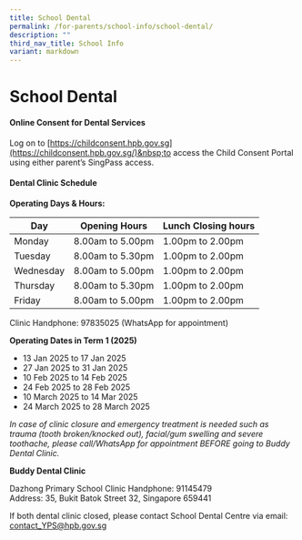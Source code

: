 ```yaml
---
title: School Dental
permalink: /for-parents/school-info/school-dental/
description: ""
third_nav_title: School Info
variant: markdown
---
```

# School Dental

#### Online Consent for Dental Services

Log on to&nbsp;[https://childconsent.hpb.gov.sg](https://childconsent.hpb.gov.sg/)&nbsp;to access the Child Consent Portal using either parent’s SingPass access.

#### Dental Clinic Schedule 

**Operating Days &amp; Hours:**

| Day | Opening Hours | Lunch Closing hours |
| -------- | -------- | -------- |
| Monday   | 8.00am to 5.00pm     | 1.00pm to 2.00pm    |
| Tuesday   | 8.00am to 5.30pm    | 1.00pm to 2.00pm    |
| Wednesday   | 8.00am to 5.00pm     | 1.00pm to 2.00pm     |
| Thursday   |8.00am to 5.30pm    | 1.00pm to 2.00pm     |
| Friday   | 8.00am to 5.00pm     | 1.00pm to 2.00pm     |

Clinic Handphone: 97835025 (WhatsApp for appointment)

**Operating Dates in Term 1 (2025)**

* 13 Jan 2025 to 17 Jan 2025
* 27 Jan 2025 to 31 Jan 2025
* 10 Feb 2025 to 14 Feb 2025
* 24 Feb 2025 to 28 Feb 2025
* 10 March 2025 to 14 Mar 2025
* 24 March 2025 to 28 March 2025

*In case of clinic closure and emergency treatment is needed such as trauma (tooth broken/knocked out), facial/gum swelling and severe toothache, please call/WhatsApp for appointment BEFORE going to Buddy Dental Clinic.*

**Buddy Dental Clinic**

Dazhong Primary School Clinic Handphone: 91145479<br>
Address: 35, Bukit Batok Street 32, Singapore 659441

If both dental clinic closed, please contact School Dental Centre via email: [contact_YPS@hpb.gov.sg](contact_YPS@hpb.gov.sg)